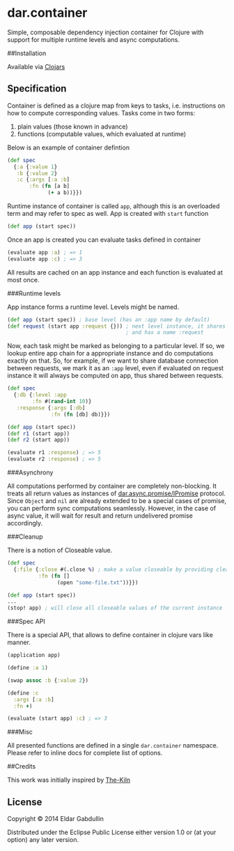 # dar.container

Simple, composable dependency injection container for Clojure with
support for multiple runtime levels and async computations.

##Installation

Available via [Clojars](https://clojars.org/dar/container)

## Specification

Container is defined as a clojure map from keys to tasks,
i.e. instructions on how to compute corresponding values.
Tasks come in two forms:

  1. plain values (those known in advance)
  2. functions (computable values, which evaluated at runtime)

Below is an example of container defintion

```clojure
(def spec
  {:a {:value 1}
   :b {:value 2}
   :c {:args [:a :b]
       :fn (fn [a b]
             (+ a b))}})
```

Runtime instance of container is called `app`, although
this is an overloaded term and may refer to spec as well.
App is created with `start` function

```clojure
(def app (start spec))
```

Once an app is created you can evaluate tasks defined in container

```clojure
(evaluate app :a) ; => 1
(evaluate app :c) ; => 3
```

All results are cached on an app instance and each function is evaluated at most once.

###Runtime levels

App instance forms a runtime level. Levels might be named.

```clojure
(def app (start spec)) ; base level (has an :app name by default)
(def request (start app :request {})) ; next level instance, it shares spec with app
                                      ; and has a name :request
```

Now, each task might be marked as belonging to a particular level.
If so, we lookup entire app chain for a appropriate
instance and do computations exactly on that. So, for example, if we want
to share database connection between requests, we mark it as an `:app` level,
even if evaluated on request instance it will always be computed on app,
thus shared between requests.

```clojure
(def spec
  {:db {:level :app
        :fn #(rand-int 10)}
   :response {:args [:db]
              :fn (fn [db] db)}})

(def app (start spec))
(def r1 (start app))
(def r2 (start app))

(evaluate r1 :response) ; => 5
(evaluate r2 :response) ; => 5
```

###Asynchrony

All computations performed by container are completely non-blocking.
It treats all return values as instances of
[dar.async.promise/IPromise](https://github.com/dar-clojure/async.promise/blob/master/src/dar/async/promise.clj)
protocol. Since `Object` and `nil` are already extended to be a special cases of promise,
you can perform sync computations seamlessly. However, in the case of async value, it will
wait for result and return undelivered promise accordingly.

###Cleanup

There is a notion of Closeable value.

```clojure
(def spec
  {:file {:close #(.close %) ; make a value closeable by providing cleanup function
          :fn (fn []
                (open "some-file.txt"))}})

(def app (start spec))
...
(stop! app) ; will close all closeable values of the current instance
```

###Spec API

There is a special API, that allows to define container in
clojure vars like manner.

```clojure
(application app)

(define :a 1)

(swap assoc :b {:value 2})

(define :c
  :args [:a :b]
  :fn +)

(evaluate (start app) :c) ; => 3
```

###Misc

All presented functions are defined in a single `dar.container` namespace.
Please refer to inline docs for complete list of options.

##Credits

This work was initially inspired by [The-Kiln](https://github.com/straszheimjeffrey/The-Kiln)


## License

Copyright © 2014 Eldar Gabdullin

Distributed under the Eclipse Public License either version 1.0 or (at
your option) any later version.

